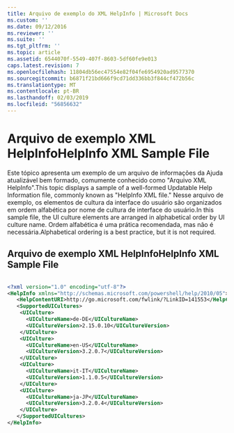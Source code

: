 ```yaml
---
title: Arquivo de exemplo do XML HelpInfo | Microsoft Docs
ms.custom: ''
ms.date: 09/12/2016
ms.reviewer: ''
ms.suite: ''
ms.tgt_pltfrm: ''
ms.topic: article
ms.assetid: 6544070f-5549-407f-8603-5df60fe9e013
caps.latest.revision: 7
ms.openlocfilehash: 11804db56ec47554e82f04fe6954920ad9577370
ms.sourcegitcommit: b6871f21bd666f9cd71dd336bb3f844cf472b56c
ms.translationtype: MT
ms.contentlocale: pt-BR
ms.lasthandoff: 02/03/2019
ms.locfileid: "56856632"
---
```

# <a name="helpinfo-xml-sample-file"></a><span data-ttu-id="5949d-102">Arquivo de exemplo XML HelpInfo</span><span class="sxs-lookup"><span data-stu-id="5949d-102">HelpInfo XML Sample File</span></span>

<span data-ttu-id="5949d-103">Este tópico apresenta um exemplo de um arquivo de informações da Ajuda atualizável bem formado, comumente conhecido como "Arquivo XML HelpInfo".</span><span class="sxs-lookup"><span data-stu-id="5949d-103">This topic displays a sample of a well-formed Updatable Help Information file, commonly known as "HelpInfo XML file."</span></span> <span data-ttu-id="5949d-104">Nesse arquivo de exemplo, os elementos de cultura da interface do usuário são organizados em ordem alfabética por nome de cultura de interface do usuário.</span><span class="sxs-lookup"><span data-stu-id="5949d-104">In this sample file, the UI culture elements are arranged in alphabetical order by UI culture name.</span></span> <span data-ttu-id="5949d-105">Ordem alfabética é uma prática recomendada, mas não é necessária.</span><span class="sxs-lookup"><span data-stu-id="5949d-105">Alphabetical ordering is a best practice, but it is not required.</span></span>

## <a name="helpinfo-xml-sample-file"></a><span data-ttu-id="5949d-106">Arquivo de exemplo XML HelpInfo</span><span class="sxs-lookup"><span data-stu-id="5949d-106">HelpInfo XML Sample File</span></span>

```xml

<?xml version="1.0" encoding="utf-8"?>
<HelpInfo xmlns="http://schemas.microsoft.com/powershell/help/2010/05">
   <HelpContentURI>http://go.microsoft.com/fwlink/?LinkID=141553</HelpContentURI>
   <SupportedUICultures>
    <UICulture>
      <UICultureName>de-DE</UICultureName>
      <UICultureVersion>2.15.0.10</UICultureVersion>
    </UICulture>
    <UICulture>
      <UICultureName>en-US</UICultureName>
      <UICultureVersion>3.2.0.7</UICultureVersion>
    </UICulture>
    <UICulture>
      <UICultureName>it-IT</UICultureName>
      <UICultureVersion>1.1.0.5</UICultureVersion>
    </UICulture>
    <UICulture>
      <UICultureName>ja-JP</UICultureName>
      <UICultureVersion>3.2.0.4</UICultureVersion>
    </UICulture>
   </SupportedUICultures>
</HelpInfo>

```